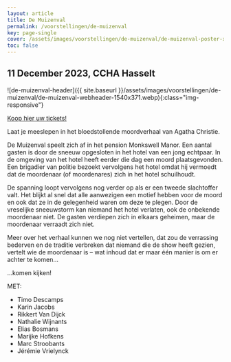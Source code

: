```yaml
---
layout: article
title: De Muizenval
permalink: /voorstellingen/de-muizenval
key: page-single
cover: /assets/images/voorstellingen/de-muizenval/de-muizenval-poster-xs.webp
toc: false
---
```


## 11 December 2023, CCHA Hasselt

<!--more-->

![de-muizenval-header]({{ site.baseurl }}/assets/images/voorstellingen/de-muizenval/de-muizenval-webheader-1540x371.webp){:class="img-responsive"}

[Koop hier uw tickets!](https://tickets.roodfluweel.be/reprise/Show/SeatSelection/d3dbdd2c-7dda-4ac3-ab40-dc3960cd4642)

Laat je meeslepen in het bloedstollende moordverhaal van Agatha Christie.


De Muizenval speelt zich af in het pension Monkswell Manor. Een aantal gasten is door de sneeuw opgesloten in het hotel van een jong echtpaar. In de omgeving van het hotel heeft eerder die dag een moord plaatsgevonden. Een brigadier van politie bezoekt vervolgens het hotel omdat hij vermoedt dat de moordenaar (of moordenares) zich in het hotel schuilhoudt.

De spanning loopt vervolgens nog verder op als er een tweede slachtoffer valt. Het blijkt al snel dat alle aanwezigen een motief hebben voor de moord en ook dat ze in de gelegenheid waren om deze te plegen. Door de vreselijke sneeuwstorm kan niemand het hotel verlaten, ook de onbekende moordenaar niet. De gasten verdiepen zich in elkaars geheimen, maar de moordenaar verraadt zich niet.

Meer over het verhaal kunnen we nog niet vertellen, dat zou de verrassing bederven en de traditie verbreken dat niemand die de show heeft gezien, vertelt wie de moordenaar is – wat inhoud dat er maar één manier is om er achter te komen…

…komen kijken!

MET:
* Timo Descamps
* Karin Jacobs
* Rikkert Van Dijck
* Nathalie Wijnants
* Elias Bosmans
* Marijke Hofkens
* Marc Stroobants
* Jérémie Vrielynck
